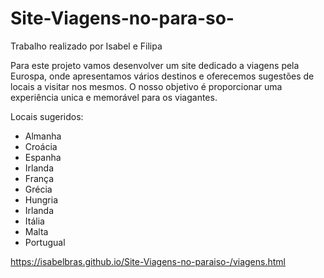 # Site-Viagens-no-para-so-
<p>Trabalho realizado por Isabel e Filipa</p>
 
 <p>Para este projeto vamos desenvolver um site dedicado a viagens pela Eurospa, onde apresentamos vários destinos e oferecemos sugestões de locais a visitar nos mesmos. O nosso objetivo é proporcionar uma experiência unica e memorável para os viagantes.
 
 Locais sugeridos: 
  <ul>
 <li>Almanha</li> 
 <li>Croácia</li>
 <li>Espanha</li>
 <li>Irlanda</li>
 <li>França</li>
 <li>Grécia</li>
 <LI>Hungria</LI>
 <li>Irlanda</li>
 <li>Itália</li>
 <li>Malta</li> 
 <li>Portugual</li>
</ul>

https://isabelbras.github.io/Site-Viagens-no-paraiso-/viagens.html

